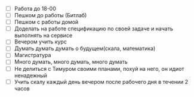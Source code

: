 
- [ ] Работа до 18-00
- [ ] Пешком до работы (Битлаб)
- [ ] Пешком с работы домой
- [ ] Доделать на работе спецификацию по своей задаче и начать выполнять на сервисе
- [ ] Вечером учить курс 
- [ ] Думать думать думать о будущем(скала, математика)
- [ ] Магистратура
- [ ] Много думать, много думать, много думать
- [ ] Не делиться с Тимуром своими планами, похуй на него, он идиот ненадежный
- [ ] Учить скалу каждый день вечером после рабочего дня в течении 2 часов 